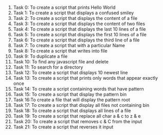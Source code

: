 1. Task 0: To create a script that prints Hello World
2. Task 1: To create a script that displays a confused smiley
3. Task 2: To create a script that displays the content of a file
4. Task 3: To create a script that displays the content of two files
5. Task 4: To create a script that displays the last 10 lines of a file
6. Task 5: To create a script that displays the first 10 lines of a file
7. Task 6: To create a script that displays the third line of a file
8. Task 7: To create a script that with a particular Name
9. Task 8: To create  a script that writes into file
10. Task 9: To duplicate a file
11. Task 10: To find any javascript file and delete
12. Task 11: To search for a directory
13. Task 12: To create a script that displays 10 newest line
14. Task 13: To create a script that prints only words that appear exactly once
15. Task 14: To create a script containing words that have pattern
16. Task 15: To create a script that display the pattern bin
17. Task 16:To create a file that will display the pattern root
18. Task 17: To create a script that display all files not containing bin
19. Task 18: To create a script that displays all lines of a file
20. Task 19: To create a script that replace all char a & c to z & e
21. Task 20: To create a script that removes c &  C from the input
22. Task 21: To create a script that reverses it input
